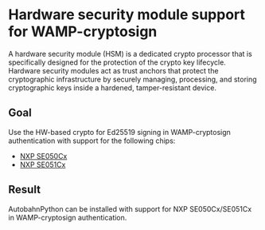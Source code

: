 # Hardware security module support for WAMP-cryptosign

A hardware security module (HSM) is a dedicated crypto processor that is specifically designed for the protection of the crypto key lifecycle. Hardware security modules act as trust anchors that protect the cryptographic infrastructure by securely managing, processing, and storing cryptographic keys inside a hardened, tamper-resistant device.

## Goal

Use the HW-based crypto for Ed25519 signing in WAMP-cryptosign authentication with support for the following chips:

* [NXP SE050Cx](https://www.nxp.com/products/security-and-authentication/authentication/edgelock-se050-plug-trust-secure-element-family-enhanced-iot-security-with-maximum-flexibility:SE050)
* [NXP SE051Cx](https://www.nxp.com/products/security-and-authentication/authentication/edgelock-se051-proven-easy-to-use-iot-security-solution-with-support-for-updatability-and-custom-applets:SE051)

## Result

AutobahnPython can be installed with support for NXP SE050Cx/SE051Cx in WAMP-cryptosign authentication.
